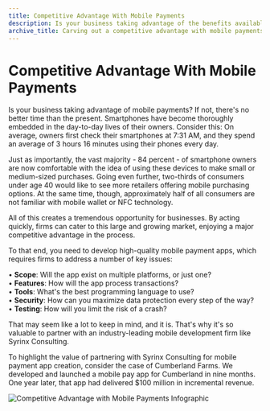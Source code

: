 ```yaml
---
title: Competitive Advantage With Mobile Payments
description: Is your business taking advantage of the benefits available by using mobile payments? If not, there's no better time than the present. 
archive_title: Carving out a competitive advantage with mobile payments
---
```


# Competitive Advantage With Mobile Payments

Is your business taking advantage of mobile payments? If not, there's no better time than the present. Smartphones have become thoroughly embedded in the day-to-day lives of their owners. Consider this: On average, owners first check their smartphones at 7:31 AM, and they spend an average of 3 hours 16 minutes using their phones every day.

Just as importantly, the vast majority - 84 percent - of smartphone owners are now comfortable with the idea of using these devices to make small or medium-sized purchases. Going even further, two-thirds of consumers under age 40 would like to see more retailers offering mobile purchasing options. At the same time, though, approximately half of all consumers are not familiar with mobile wallet or NFC technology.

All of this creates a tremendous opportunity for businesses. By acting quickly, firms can cater to this large and growing market, enjoying a major competitive advantage in the process.

To that end, you need to develop high-quality mobile payment apps, which requires firms to address a number of key issues:

• **Scope**: Will the app exist on multiple platforms, or just one?  
• **Features**: How will the app process transactions?  
• **Tools**: What's the best programming language to use?  
• **Security**: How can you maximize data protection every step of the way?  
• **Testing**: How will you limit the risk of a crash?

That may seem like a lot to keep in mind, and it is. That's why it's so valuable to partner with an industry-leading mobile development firm like Syrinx Consulting.

To highlight the value of partnering with Syrinx Consulting for mobile payment app creation, consider the case of Cumberland Farms. We developed and launched a mobile pay app for Cumberland in nine months. One year later, that app had delivered $100 million in incremental revenue.

![Competitive Advantage with Mobile Payments Infographic](http://opticcf.brafton.com/14113676.image)
